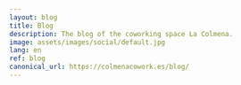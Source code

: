 ```yaml
---
layout: blog
title: Blog
description: The blog of the coworking space La Colmena.
image: assets/images/social/default.jpg
lang: en
ref: blog
canonical_url: https://colmenacowork.es/blog/
---
```

